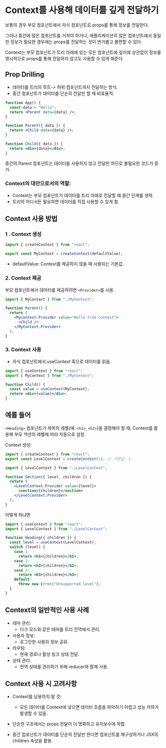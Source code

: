 # Context를 사용해 데이터를 깊게 전달하기

보통의 경우 부모 컴포넌트에서 자식 컴포넌트로 props를 통해 정보를 전달한다.

그러나 중간에 많은 컴포넌트를 거쳐야 하거나, 애플리케이션의 많은 컴포넌트에서 동일한 정보가 필요한 경우에는 props를 전달하는 것이 번거롭고 불편할 수 있다.

Context는 부모 컴포넌트가 트리 아래에 있는 모든 컴포넌트에 깊이에 상관없이 정보를 명시적으로 props를 통해 전달하지 않고도 사용할 수 있게 해준다

## Prop Drilling

- 데이터를 트리의 루트-> 하위 컴포넌트까지 전달하는 방식.
- 중간 컴포넌트가 데이터를 단순히 전달만 할 때 비효율적.

```jsx
function App() {
  const data = "Hello";
  return <Parent data={data} />;
}

function Parent({ data }) {
  return <Child data={data} />;
}

function Child({ data }) {
  return <div>{data}</div>;
}
```

중간의 Parent 컴포넌트는 데이터를 사용하지 않고 전달만 하므로 불필요한 코드가 증가.

### Context의 대안으로서의 역할:

- Context는 부모 컴포넌트가 데이터를 트리 아래로 전달할 때 중간 단계를 생략.
- 트리의 어디서든 필요하면 데이터를 직접 사용할 수 있게 함.

## Context 사용 방법

### 1 . Context 생성

```jsx
import { createContext } from "react";

export const MyContext = createContext(defaultValue);
```

- defaultValue: Context를 제공하지 않을 때 사용되는 기본값.

### 2. Context 제공

부모 컴포넌트에서 데이터를 제공하려면 `<Provider>`를 사용.

```jsx
import { MyContext } from "./MyContext";

function Parent() {
  return (
    <MyContext.Provider value="Hello from Context">
      <Child />
    </MyContext.Provider>
  );
}
```

### 3. Context 사용

- 자식 컴포넌트에서 useContext 훅으로 데이터를 읽음.

```jsx
import { useContext } from "react";
import { MyContext } from "./MyContext";

function Child() {
  const value = useContext(MyContext);
  return <div>{value}</div>;
}
```

## 예를 들어

`<Heading>` 컴포넌트가 제목의 레벨(예: `<h1>`, `<h2>`)을 결정해야 할 때, Context를 활용해 부모 섹션의 레벨에 따라 자동으로 설정.

Context 생성:

```jsx
import { createContext } from "react";
export const LevelContext = createContext(1); // 기본값: 1
```

```jsx
import { LevelContext } from "./LevelContext";

function Section({ level, children }) {
  return (
    <LevelContext.Provider value={level}>
      <section>{children}</section>
    </LevelContext.Provider>
  );
}
```

어떻게 하냐면

```jsx
import { useContext } from "react";
import { LevelContext } from "./LevelContext";

function Heading({ children }) {
  const level = useContext(LevelContext);
  switch (level) {
    case 1:
      return <h1>{children}</h1>;
    case 2:
      return <h2>{children}</h2>;
    case 3:
      return <h3>{children}</h3>;
    default:
      throw new Error("Unsupported level");
  }
}
```

## Context의 일반적인 사용 사례

- 테마 관리:
  - 다크 모드와 같은 테마를 트리 전역에서 관리.
- 사용자 정보:
  - 로그인한 사용자 정보 공유.
- 라우팅:
  - 현재 경로나 활성 링크 상태 전달.
- 상태 관리:
  - 전역 상태를 관리하기 위해 reducer와 함께 사용.

## Context 사용 시 고려사항

- Context를 남용하지 말 것:

  - 모든 데이터를 Context에 넣으면 데이터 흐름을 파악하기 어렵고 성능 저하가 발생할 수 있음.

- 단순한 구조에서는 props 전달이 더 명확하고 유지보수에 적합.
- 중간 컴포넌트가 데이터를 단순히 전달만 한다면 컴포넌트를 재구성하거나 JSX의 children 속성을 활용.
